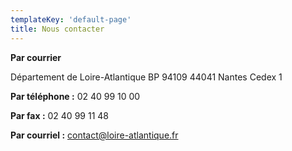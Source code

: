 ```yaml
---
templateKey: 'default-page'
title: Nous contacter
---
```

**Par courrier**

Département de Loire-Atlantique BP 94109 44041 Nantes Cedex 1

**Par téléphone :** 02 40 99 10 00

**Par fax :** 02 40 99 11 48

**Par courriel :** [contact@loire-atlantique.fr](mailto:contact@loire-atlantique.fr)
